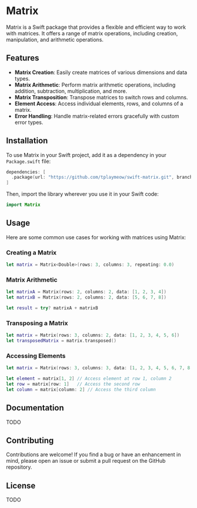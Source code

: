 # Matrix

Matrix is a Swift package that provides a flexible and efficient way to work with matrices. It offers a range of matrix operations, including creation, manipulation, and arithmetic operations.

## Features

- **Matrix Creation**: Easily create matrices of various dimensions and data types.
- **Matrix Arithmetic**: Perform matrix arithmetic operations, including addition, subtraction, multiplication, and more.
- **Matrix Transposition**: Transpose matrices to switch rows and columns.
- **Element Access**: Access individual elements, rows, and columns of a matrix.
- **Error Handling**: Handle matrix-related errors gracefully with custom error types.

## Installation

To use Matrix in your Swift project, add it as a dependency in your `Package.swift` file:

```swift
dependencies: [
  .package(url: "https://github.com/tplaymeow/swift-matrix.git", branch: "main")
]
```

Then, import the library wherever you use it in your Swift code:

```swift
import Matrix
```

## Usage

Here are some common use cases for working with matrices using Matrix:

### Creating a Matrix
```swift
let matrix = Matrix<Double>(rows: 3, columns: 3, repeating: 0.0)
```

### Matrix Arithmetic
```swift
let matrixA = Matrix(rows: 2, columns: 2, data: [1, 2, 3, 4])
let matrixB = Matrix(rows: 2, columns: 2, data: [5, 6, 7, 8])

let result = try? matrixA + matrixB
```

### Transposing a Matrix
```swift
let matrix = Matrix(rows: 3, columns: 2, data: [1, 2, 3, 4, 5, 6])
let transposedMatrix = matrix.transposed()
```

### Accessing Elements
```swift
let matrix = Matrix(rows: 3, columns: 3, data: [1, 2, 3, 4, 5, 6, 7, 8, 9])

let element = matrix[1, 2] // Access element at row 1, column 2
let row = matrix[row: 1]   // Access the second row
let column = matrix[column: 2] // Access the third column
```

## Documentation

TODO

## Contributing

Contributions are welcome! If you find a bug or have an enhancement in mind, please open an issue or submit a pull request on the GitHub repository.

## License

TODO


